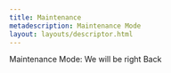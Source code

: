 ```yaml
---
title: Maintenance
metadescription: Maintenance Mode
layout: layouts/descriptor.html
---
```

Maintenance Mode: We will be right Back